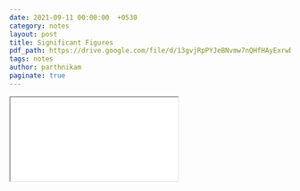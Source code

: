 ```yaml
---
date: 2021-09-11 00:00:00  +0530
category: notes
layout: post
title: Significant Figures
pdf_path: https://drive.google.com/file/d/13gvjRpPYJeBNvmw7nQHfHAyExrwDreld/preview?usp=sharing
tags: notes
author: parthnikam
paginate: true
---
```


<iframe class="embed-pdf" src="{{ page.pdf_path }}#toolbar=0" seamless="seamless" scrolling="no" style="overflow:hidden"></iframe>
